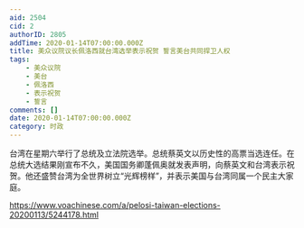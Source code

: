 ```yaml
---
aid: 2504
cid: 2
authorID: 2805
addTime: 2020-01-14T07:00:00.000Z
title: 美众议院议长佩洛西就台湾选举表示祝贺 誓言美台共同捍卫人权
tags:
    - 美众议院
    - 美台
    - 佩洛西
    - 表示祝贺
    - 誓言
comments: []
date: 2020-01-14T07:00:00.000Z
category: 时政
---
```


台湾在星期六举行了总统及立法院选举。总统蔡英文以历史性的高票当选连任。在总统大选结果刚宣布不久，美国国务卿蓬佩奥就发表声明，向蔡英文和台湾表示祝贺。他还盛赞台湾为全世界树立“光辉榜样”，并表示美国与台湾同属一个民主大家庭。

https://www.voachinese.com/a/pelosi-taiwan-elections-20200113/5244178.html
